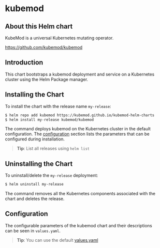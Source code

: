# kubemod

## About this Helm chart

KubeMod is a universal Kubernetes mutating operator.

https://github.com/kubemod/kubemod

## Introduction

This chart bootstraps a kubemod deployment and service on a Kubernetes cluster using the Helm Package manager.

## Installing the Chart

To install the chart with the release name `my-release`:

```bash
$ helm repo add kubemod https://kubemod.github.io/kubemod-helm-charts
$ helm install my-release kubemod/kubemod
```

The command deploys kubemod on the Kubernetes cluster in the default configuration. The [configuration](#configuration) section lists the parameters that can be configured during installation.

> **Tip**: List all releases using `helm list`

## Uninstalling the Chart

To uninstall/delete the `my-release` deployment:

```bash
$ helm uninstall my-release
```

The command removes all the Kubernetes components associated with the chart and deletes the release.

## Configuration

The configurable parameters of the kubemod chart and their descriptions can be seen in `values.yaml`.

> **Tip**: You can use the default [values.yaml](values.yaml)
